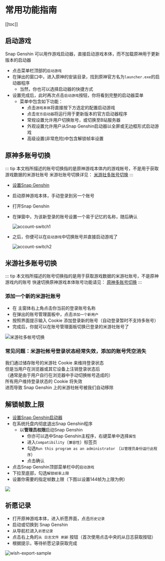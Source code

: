 # 常用功能指南

[[toc]]

## 启动游戏

Snap Genshin 可以用作游戏启动器，直接启动游戏本体，而不加载原神用于更新版本的启动器

- 点击菜单栏顶部的`启动游戏`
- 在弹出的窗口中，进入原神的安装目录，找到原神官方名为`launcher.exe`的启动器程序
    - 当然，你也可以选择启动器的快捷方式
- 设置完成后，此时再次点击`启动游戏`按钮，你将看到完整的启动器菜单
    - 菜单中包含如下功能：
        - 点击`游戏本体`将直接按下方选定的配置启动游戏
        - 点击`官方启动器`将运行用于更新版本的官方启动器程序
        - 常规设置允许用户切换账号，或切换至B站服务器
        - 外观设置允许用户从Snap Genshin启动器以全屏或无边框形式启动游戏
        - 高级设置(非常危险)中包含解锁帧率设置

## 原神多账号切换

::: tip
本文档所描述的账号切换指的是原神游戏本体内的游戏帐号，不是用于获取游戏数据的米游社账号
米游社账号切换详见： [米游社多账号切换](#米游社多账号切换)
:::

- [设置Snap Genshin](#启动游戏)

- 启动原神游戏本体，手动登录到另一个账号

- 打开Snap Genshin

- 在弹窗中，为该新登录的账号设置一个易于记忆的名称，随后确认

  ![account-switch1](/img/account-switch1.png)

- 之后，你便可以在`启动游戏`中切换账号并直接启动游戏了

  ![account-switch2](/img/account-switch2.png)

## 米游社多账号切换

::: tip
本文档所描述的账号切换指的是用于获取游戏数据的米游社账号，不是原神游戏内的账号
快速切换原神游戏本体账号功能请见： [原神多账号切换](#原神多账号切换)
:::

### 添加一个新的米游社账号

- 在 主窗体右上角点击你当前的登录账号名称
- 在弹出的账号管理面板中，点击`添加一个新用户`
- 按照界面提示输入 Cookie 添加登录新的账号（自动登录暂时不支持多账号）
- 完成后，你就可以在账号管理面板切换已登录的米游社账号了

![米游社多帐号切换](/img/mhy-account-switch1.png)

### 常见问题：米游社帐号登录状态经常失效，添加的账号凭空消失

我们通过储存账号的米游社 Cookie 来维持登录状态  
但是当用户在浏览器或其它设备上注销登录状态后  
（通常是由于用户自行在浏览器中手动切换帐号造成的）  
所有用户维持登录状态的 Cookie 将失效  
进而导致 Snap Genshin 上的米游社帐号被我们自动移除

## 解锁帧数上限

- [设置Snap Genshin启动器](#启动游戏)
- 在系统托盘内彻底退出Snap Genshin程序
    - 以**管理员权限**启动Snap Genshin
        - 你亦可以选中Snap Genshin主程序，右键菜单中选择`属性`
        - 进入`Compatibility`（`兼容性`）标签页
        - 勾选`Run this program as an administrator` （`以管理员身份运行此程序`）
        - 点击确认
- 点击Snap Genshin顶部菜单栏中的`启动游戏`
- 下拉至底部，勾选`解锁帧率上限`
- 设置你需要的指定帧数上限（下图以设置144帧为上限为例）

![](/img/unlock-framerate.png)

## 祈愿记录

- 打开原神游戏本体，进入祈愿界面，点击`历史记录`
- 启动或切换到 Snap Genshin
- 从导航栏进入`祈愿记录`
- 点击右上角的`从 日志文件 刷新` 按钮（首次使用点击中央的从日志获取按钮）
- 根据提示，等待祈愿记录获取完成

![wish-export-sample](/img/wish-export-sample.png)
